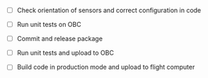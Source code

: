 - [ ] Check orientation of sensors and correct configuration in code

- [ ] Run unit tests on OBC

- [ ] Commit and release package

- [ ] Run unit tests and upload to OBC

- [ ] Build code in production mode and upload to flight computer
